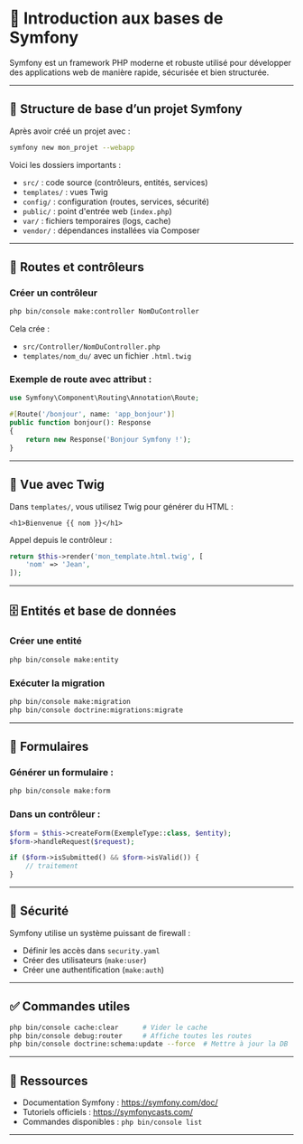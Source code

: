 # 🚀 Introduction aux bases de Symfony

Symfony est un framework PHP moderne et robuste utilisé pour développer des applications web de manière rapide, sécurisée et bien structurée.

---

## 🧱 Structure de base d’un projet Symfony

Après avoir créé un projet avec :

```bash
symfony new mon_projet --webapp
```

Voici les dossiers importants :

- `src/` : code source (contrôleurs, entités, services)
- `templates/` : vues Twig
- `config/` : configuration (routes, services, sécurité)
- `public/` : point d'entrée web (`index.php`)
- `var/` : fichiers temporaires (logs, cache)
- `vendor/` : dépendances installées via Composer

---

## 📍 Routes et contrôleurs

### Créer un contrôleur

```bash
php bin/console make:controller NomDuController
```

Cela crée :

- `src/Controller/NomDuController.php`
- `templates/nom_du/` avec un fichier `.html.twig`

### Exemple de route avec attribut :

```php
use Symfony\Component\Routing\Annotation\Route;

#[Route('/bonjour', name: 'app_bonjour')]
public function bonjour(): Response
{
    return new Response('Bonjour Symfony !');
}
```

---

## 📄 Vue avec Twig

Dans `templates/`, vous utilisez Twig pour générer du HTML :

```twig
<h1>Bienvenue {{ nom }}</h1>
```

Appel depuis le contrôleur :

```php
return $this->render('mon_template.html.twig', [
    'nom' => 'Jean',
]);
```

---

## 🗄 Entités et base de données

### Créer une entité

```bash
php bin/console make:entity
```

### Exécuter la migration

```bash
php bin/console make:migration
php bin/console doctrine:migrations:migrate
```

---

## 🧾 Formulaires

### Générer un formulaire :

```bash
php bin/console make:form
```

### Dans un contrôleur :

```php
$form = $this->createForm(ExempleType::class, $entity);
$form->handleRequest($request);

if ($form->isSubmitted() && $form->isValid()) {
    // traitement
}
```

---

## 🔐 Sécurité

Symfony utilise un système puissant de firewall :

- Définir les accès dans `security.yaml`
- Créer des utilisateurs (`make:user`)
- Créer une authentification (`make:auth`)

---

## ✅ Commandes utiles

```bash
php bin/console cache:clear      # Vider le cache
php bin/console debug:router     # Affiche toutes les routes
php bin/console doctrine:schema:update --force  # Mettre à jour la DB
```

---

## 🔗 Ressources

- Documentation Symfony : https://symfony.com/doc/
- Tutoriels officiels : https://symfonycasts.com/
- Commandes disponibles : `php bin/console list`

---
